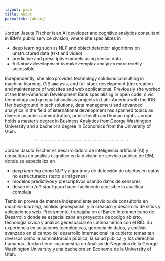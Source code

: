 ```yaml
---
layout: page
title: About
permalink: /about/
---
```


Jordan Jasuta Fischer is an AI developer and cognitive analytics consultant in IBM's public service division, where she specializes in
* deep learning such as NLP and object detection algorithms on unstructured data (text and video)
* predictive and prescriptive models using sensor data
* full-stack development to make complex analytics more readily accessible.

Independently, she also provides technology solutions consulting in machine learning, GIS analysis, and full stack development (the creation and maintenance of websites and web applications). Previously she worked at the Inter-American Development Bank specializing in open code, civic technology and geospatial analysis projects in Latin America with the IDB. Her background in tech solutions, data management and advanced analytics in the field of international development has spanned topics as diverse as public administration, public health and human rights. Jordan holds a master’s degree in Business Analytics from George Washington University and a bachelor’s degree in Economics from the University of Utah.  

<p style="text-align: center;">
&middot;  &middot;  &middot;  &middot;  &middot;  &middot;  &middot;  &middot;  &middot;  &middot;  &middot;  &middot;  &middot;  &middot;  &middot;  &middot;  &middot;  &middot;  &middot;  &middot;  &middot;  &middot;  &middot;  &middot;  &middot;  &middot;  &middot;  &middot;  &middot;  &middot;  &middot;  &middot;  &middot;  &middot;  &middot;  &middot;  &middot;  &middot;  &middot;  </p>

Jordan Jasuta Fischer es desarrolladora de inteligencia artificial (AI) y consultora en análisis cognitivo en la división de servicio publico de IBM, donde se especializa en
* _deep learning_ como NLP y algoritmos de detección de objetos en datos no estructurados (texto e imágenes)
* modelos predictivos y prescriptivos usando datos de sensores
* desarrollo _full-stack_ para hacer fácilmente accesible la analítica compleja

También provee de manera independiente servicios de consultoría en _machine learning_, análisis geoespacial, y la creación y desarrollo de sitios y aplicaciones web. Previamente, trabajaba en el Banco Interamericano de Desarrollo donde se especializaba en proyectos de codigo abierto, tecnología cívica y análisis geoespacial en Latinoamérica con el BID. Su experiencia en soluciones tecnológicas, gerencia de datos, y análisis avanzado en el campo del desarrollo internacional ha cubierto temas tan diversos como la administración pública, la salud pública, y los derechos humanos. Jordan tiene una maestría en Análisis de Negocios de la George Washington University y una bachelors en Economía de la University of Utah.
